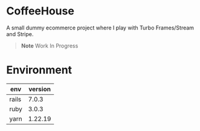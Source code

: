 # CoffeeHouse

A small dummy ecommerce project where I play with Turbo Frames/Stream and Stripe.

> **Note**
> Work In Progress


# Environment

|env|version|
|---|---|
|rails|7.0.3|
|ruby|3.0.3|
|yarn|1.22.19|
